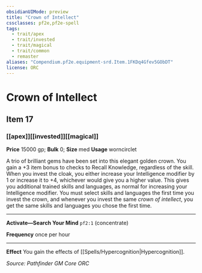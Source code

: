 ```yaml
---
obsidianUIMode: preview
title: "Crown of Intellect"
cssclasses: pf2e,pf2e-spell
tags:
  - trait/apex
  - trait/invested
  - trait/magical
  - trait/common
  - remaster
aliases: "Compendium.pf2e.equipment-srd.Item.1FKDq4Gfev5GObDT"
license: ORC
---
```

# Crown of Intellect
## Item 17
### [[apex]][[invested]][[magical]]


**Price** 15000 gp; 
**Bulk** 0; **Size** med
**Usage** worncirclet

A trio of brilliant gems have been set into this elegant golden crown. You gain a +3 item bonus to checks to Recall Knowledge, regardless of the skill. When you invest the cloak, you either increase your Intelligence modifier by 1 or increase it to +4, whichever would give you a higher value. This gives you additional trained skills and languages, as normal for increasing your Intelligence modifier. You must select skills and languages the first time you invest the crown, and whenever you invest the same _crown of intellect_, you get the same skills and languages you chose the first time.

* * *

**Activate—Search Your Mind** `pf2:1` (concentrate)

**Frequency** once per hour

* * *

**Effect** You gain the effects of [[Spells/Hypercognition|Hypercognition]].

*Source: Pathfinder GM Core*
*ORC*